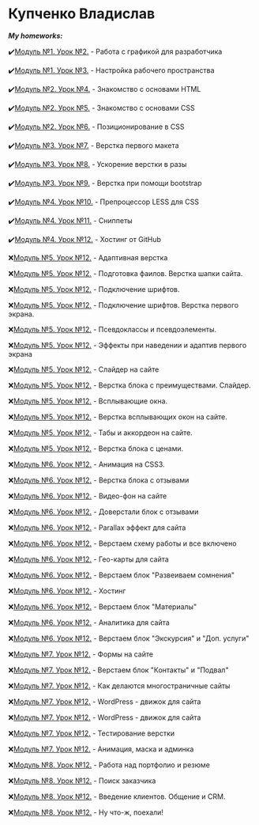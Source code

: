 # **Купченко Владислав**

***My homeworks:***

✔️[Модуль №1. Урок №2.](https://github.com/N1ceeerk/n1ceeerk.github.io/tree/master/lesson_1/img) - Работа с графикой для разработчика

✔️[Модуль №1. Урок №3.](https://github.com/N1ceeerk/n1ceeerk.github.io/tree/master/lesson_2/sec) - Настройка рабочего пространства

✔️[Модуль №2. Урок №4.](https://n1ceeerk.github.io/lesson_3/) - Знакомство с основами HTML

✔️[Модуль №2. Урок №5.]() - Знакомство с основами CSS

✔️[Модуль №2. Урок №6.]() - Позиционирование в CSS

✔️[Модуль №3. Урок №7.]() - Верстка первого макета

✔️[Модуль №3. Урок №8.]() - Ускорение верстки в разы

✔️[Модуль №3. Урок №9.]() - Верстка при помощи bootstrap

✔️[Модуль №4. Урок №10.]() - Препроцессор LESS для CSS

✔️[Модуль №4. Урок №11.]() - Сниппеты

✔️[Модуль №4. Урок №12.]() - Хостинг от GitHub

❌[Модуль №5. Урок №12.]() - Адаптивная верстка

❌[Модуль №5. Урок №12.]() - Подготовка фаилов. Верстка шапки сайта.

❌[Модуль №5. Урок №12.]() - Подключение шрифтов.

❌[Модуль №5. Урок №12.]() - Подключение шрифтов. Верстка первого экрана.

❌[Модуль №5. Урок №12.]() - Псевдоклассы и псевдоэлементы.

❌[Модуль №5. Урок №12.]() - Эффекты при наведении и адаптив первого экрана

❌[Модуль №5. Урок №12.]() - Слайдер на сайте

❌[Модуль №5. Урок №12.]() - Верстка блока с преимуществами. Слайдер.

❌[Модуль №5. Урок №12.]() - Всплывающие окна.

❌[Модуль №5. Урок №12.]() - Верстка всплывающих окон на сайте.

❌[Модуль №5. Урок №12.]() - Табы и аккордеон на сайте.

❌[Модуль №5. Урок №12.]() - Верстка блока с ценами.

❌[Модуль №6. Урок №12.]() - Анимация на CSS3.

❌[Модуль №6. Урок №12.]() - Верстка блока с отзывами

❌[Модуль №6. Урок №12.]() - Видео-фон на сайте

❌[Модуль №6. Урок №12.]() - Доверстали блок с отзывами

❌[Модуль №6. Урок №12.]() - Parallax эффект для сайта

❌[Модуль №6. Урок №12.]() - Верстаем схему работы и все включено

❌[Модуль №6. Урок №12.]() - Гео-карты для сайта

❌[Модуль №6. Урок №12.]() - Верстаем блок "Развеиваем сомнения"

❌[Модуль №6. Урок №12.]() - Хостинг

❌[Модуль №6. Урок №12.]() - Верстаем блок "Материалы"

❌[Модуль №6. Урок №12.]() - Аналитика для сайта

❌[Модуль №6. Урок №12.]() - Верстаем блок "Экскурсия" и "Доп. услуги"

❌[Модуль №7. Урок №12.]() - Формы на сайте

❌[Модуль №7. Урок №12.]() - Верстаем блок "Контакты" и "Подвал"

❌[Модуль №7. Урок №12.]() - Как делаются многостраничные сайты

❌[Модуль №7. Урок №12.]() - WordPress - движок для сайта

❌[Модуль №7. Урок №12.]() - WordPress - движок для сайта

❌[Модуль №7. Урок №12.]() - Тестирование верстки

❌[Модуль №7. Урок №12.]() - Анимация, маска и админка

❌[Модуль №8. Урок №12.]() - Работа над портфолио и резюме

❌[Модуль №8. Урок №12.]() - Поиск заказчика

❌[Модуль №8. Урок №12.]() - Введение клиентов. Общение и CRM.

❌[Модуль №8. Урок №12.]() - Ну что-ж, поехали!

